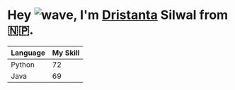 # Hey ![wave](https://github.com/TheDudeThatCode/TheDudeThatCode/raw/master/Assets/Hi.gif), I'm [Dristanta](https://dristantasilwal.com.np) Silwal from 🇳🇵.

|   Language    |   My Skill    |
| ------------- | ------------- |
|     Python    |      72       |
|     Java      |      69       |

